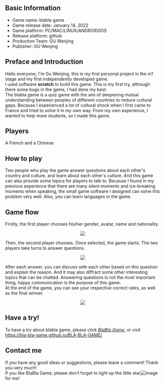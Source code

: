 ## Basic Information
- Game name: blabla game
- Game release date: January 14, 2022
- Game platform: PC/MAC/LINUX/ANDROID/IOS
- Release platform: github
- Production Team: GU Wenjing
- Publisher: GU Wenjing
## Preface and Introduction
Hello everyone, I'm Gu Wenjing, this is my first personal project in the m1 stage and my first independently developed game.  
I used software **scratch** to build this game. This is my first try, although there some bugs in the game, I had done my best.  
The blabla game is a quiz game with the aim of deepening mutual understanding between peoples of different countries to reduce cultural gaps. Because I experienced a lot of cultural shock when I first came to France and tried to solve it in my own way. From my own experience, I wanted to help more students, so I made this game.
## Players
A French and a Chinese
## How to play
Two people who play the game answer questions about each other's country and culture, and learn about each other's culture. And this game can also provide some topics for players to talk to. Because I found in my previous experience that there are many silent moments and ice-breaking moments when speaking, the small game software I designed can solve this problem very well. Also, you can learn languages in the game.
## Game flow
Firstly, the first player chooses his/her gender, avatar, name and nationality.  

<div align=center>
<img src="https://user-images.githubusercontent.com/97441887/149486411-3505be0b-b651-4173-b269-8e067eb835d8.png" />
</div>

Then, the second player chooses. Once selected, the game starts. The two players take turns to answer questions.   

<div align=center>
<img src="https://user-images.githubusercontent.com/97441887/149486650-968c73cc-4f36-4278-8096-3c280bb5bb84.png" />
</div>   

After each answer, you can discuss with each other based on this question and explain the reason. And it may also diffract some other interesting topics that can be chatted. Answering questions is not the most important thing, happy communication is the purpose of this game.   
At the end of the game, you can see your respective correct rates, as well as the final winner.   

<div align=center>
<img src="https://user-images.githubusercontent.com/97441887/149483788-810ca1aa-5040-4d04-9b07-03109cf96018.png" />
</div>

## Have a try!
To have a try about blabla game, please click *[BlaBla Game](https://bla-bla-game.github.io/BLA-BLA-GAME/)*, or visit <https://bla-bla-game.github.io/BLA-BLA-GAME/>
## Contact me
If you have any good ideas or suggestions, please leave a comment! Thank you very much!   
If you like BlaBla Game, please don't forget to light up the little star![image](https://user-images.githubusercontent.com/97441887/149475971-c8b0f13b-0775-4b7f-aedc-5ce6f4adc5cb.png)
 for me!
